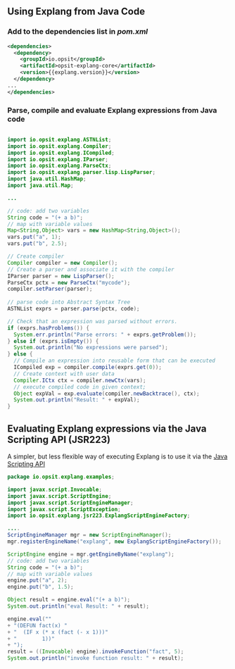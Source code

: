 Using Explang from Java Code
----------------------------

### Add to the dependencies list in *pom.xml*


```xml
<dependencies>
  <dependency>
    <groupId>io.opsit</groupId>
    <artifactId>opsit-explang-core</artifactId>
    <version>{{explang.version}}</version>
  </dependency>
...
</dependencies>

```

### Parse, compile and evaluate Explang expressions from Java code


```java

import io.opsit.explang.ASTNList;
import io.opsit.explang.Compiler;
import io.opsit.explang.ICompiled;
import io.opsit.explang.IParser;
import io.opsit.explang.ParseCtx;
import io.opsit.explang.parser.lisp.LispParser;
import java.util.HashMap;
import java.util.Map;

...

// code: add two variables
String code = "(+ a b)";
// map with variable values
Map<String,Object> vars = new HashMap<String,Object>();
vars.put("a", 1);
vars.put("b", 2.5);

// Create compiler
Compiler compiler = new Compiler();
// Create a parser and associate it with the compiler
IParser parser = new LispParser();
ParseCtx pctx = new ParseCtx("mycode");
compiler.setParser(parser);
    
// parse code into Abstract Syntax Tree
ASTNList exprs = parser.parse(pctx, code);

// Check that an expression was parsed without errors.
if (exprs.hasProblems()) {
  System.err.println("Parse errors: " + exprs.getProblem());
} else if (exprs.isEmpty()) {
  System.out.println("No expressions were parsed");
} else {
  // Compile an expression into reusable form that can be executed
  ICompiled exp = compiler.compile(exprs.get(0));
  // Create context with user data
  Compiler.ICtx ctx = compiler.newCtx(vars);
  // execute compiled code in given context;
  Object expVal = exp.evaluate(compiler.newBacktrace(), ctx);
  System.out.println("Result: " + expVal);
}

```

Evaluating Explang expressions via the Java Scripting API (JSR223)
------------------------------------------------------------------

A simpler, but less flexible way of executing Explang is to use it via the
[Java Scripting API](https://jcp.org/aboutJava/communityprocess/final/jsr223/index.html)


```java
package io.opsit.explang.examples;

import javax.script.Invocable;
import javax.script.ScriptEngine;
import javax.script.ScriptEngineManager;
import javax.script.ScriptException;
import io.opsit.explang.jsr223.ExplangScriptEngineFactory;

....
ScriptEngineManager mgr = new ScriptEngineManager();
mgr.registerEngineName("explang", new ExplangScriptEngineFactory());

ScriptEngine engine = mgr.getEngineByName("explang");
// code: add two variables
String code = "(+ a b)";
// map with variable values
engine.put("a", 2);
engine.put("b", 1.5);

Object result = engine.eval("(+ a b)");
System.out.println("eval Result: " + result);

engine.eval(""
+ "(DEFUN fact(x) "
+ "  (IF x (* x (fact (- x 1)))"
+ "        1))"
+ ");
result = ((Invocable) engine).invokeFunction("fact", 5);
System.out.println("invoke function result: " + result);
```
